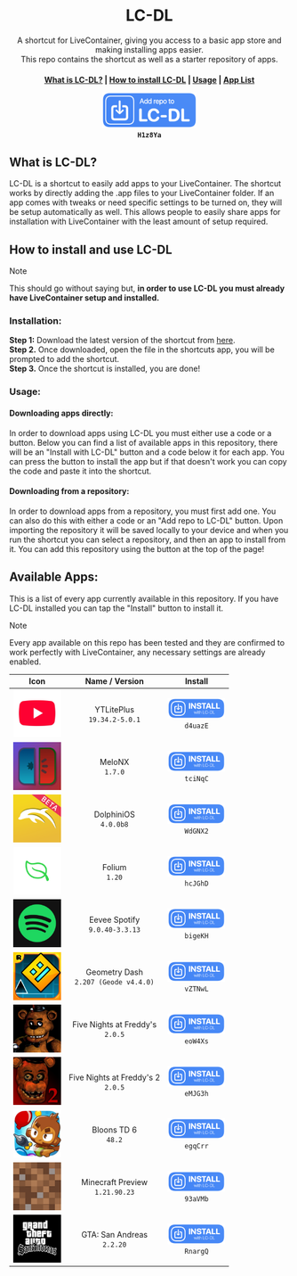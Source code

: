 <div align="center">
  <h1><b>LC-DL</b></h1>
  <p>A shortcut for LiveContainer, giving you access to a basic app store and making installing apps easier.<br>This repo contains the shortcut as well as a starter repository of apps.</p>
</div>

<h4 align="center">
  
[What is LC-DL?](https://github.com/sinceohsix/lcdl-repo?tab=readme-ov-file#what-is-lc-dl) | 
[How to install LC-DL](https://github.com/sinceohsix/lcdl-repo?tab=readme-ov-file#how-to-install-lc-dl) | 
[Usage](https://github.com/sinceohsix/lcdl-repo?tab=readme-ov-file#usage) | 
[App List](https://github.com/sinceohsix/lcdl-repo?tab=readme-ov-file#currently-available-apps)

[<img src="assets/repo.png" width="170">](https://tinyurl.com/bpu5ubk8)  
`H1z8Ya`

</h4>

## What is LC-DL?
LC-DL is a shortcut to easily add apps to your LiveContainer. The shortcut works by directly adding the .app files to your LiveContainer folder. If an app comes with tweaks or need specific settings to be turned on, they will be setup automatically as well. This allows people to easily share apps for installation with LiveContainer with the least amount of setup required.

## How to install and use LC-DL
>[!Note]
This should go without saying but, **in order to use LC-DL you must already have LiveContainer setup and installed.**

### Installation:  
**Step 1:** Download the latest version of the shortcut from [here](https://github.com/sinceohsix/lcdl-repo/releases/tag/Shortcut).  
**Step 2.** Once downloaded, open the file in the shortcuts app, you will be prompted to add the shortcut.  
**Step 3.** Once the shortcut is installed, you are done!

### Usage:
#### Downloading apps directly:
In order to download apps using LC-DL you must either use a code or a button. Below you can find a list of available apps in this repository, there will be an "Install with LC-DL" button and a code below it for each app. You can press the button to install the app but if that doesn't work you can copy the code and paste it into the shortcut.

#### Downloading from a repository:
In order to download apps from a repository, you must first add one. You can also do this with either a code or an "Add repo to LC-DL" button. Upon importing the repository it will be saved locally to your device and when you run the shortcut you can select a repository, and then an app to install from it. You can add this repository using the button at the top of the page!

## Available Apps:
This is a list of every app currently available in this repository. If you have LC-DL installed you can tap the "Install" button to install it.
>[!Note]
Every app available on this repo has been tested and they are confirmed to work perfectly with LiveContainer, any necessary settings are already enabled.

|                                   **Icon**                                  |            **Name / Version**           |                                     **Install**                                    |
|:---------------------------------------------------------------------------:|:---------------------------------------:|:----------------------------------------------------------------------------------:|
|           <img src="icons/com.google.ios.youtube.png" width="86">           |      YTLitePlus<br>`19.34.2-5.0.1`      | [<img src="assets/app.png" width="103">](https://tinyurl.com/mv7s8u8p)<br>`d4uazE` |
|             <img src="icons/com.stossy11.MeloNX.png" width="86">            |            MeloNX<br>`1.7.0`            | [<img src="assets/app.png" width="103">](https://tinyurl.com/ytcp2bax)<br>`tciNqC` |
| <img src="icons/me.oatmealdome.DolphiniOS-njb-patreon-beta.png" width="86"> |         DolphiniOS<br>`4.0.0b8`         | [<img src="assets/app.png" width="103">](https://tinyurl.com/5eubycms)<br>`WdGNX2` |
|           <img src="icons/com.antique.Folium-iOS.png" width="86">           |             Folium<br>`1.20`            | [<img src="assets/app.png" width="103">](https://tinyurl.com/526hc6yv)<br>`hcJGhD` |
|             <img src="icons/com.spotify.client.png" width="86">             |     Eevee Spotify<br>`9.0.40-3.3.13`    | [<img src="assets/app.png" width="103">](https://tinyurl.com/3ta2hbp3)<br>`bigeKH` |
|           <img src="icons/com.robtop.geometryjump.png" width="86">          | Geometry Dash<br>`2.207 (Geode v4.4.0)` | [<img src="assets/app.png" width="103">](https://tinyurl.com/yevjjr3j)<br>`vZTNwL` |
|          <img src="icons/com.scottgames.fivenights.png" width="86">         |    Five Nights at Freddy's<br>`2.0.5`   | [<img src="assets/app.png" width="103">](https://tinyurl.com/3dzfmmef)<br>`eoW4Xs` |
|            <img src="icons/com.scottgames.fnaf2.png" width="86">            |   Five Nights at Freddy's 2<br>`2.0.5`  | [<img src="assets/app.png" width="103">](https://tinyurl.com/5nhhuwhf)<br>`eMJG3h` |
|           <img src="icons/com.ninjakiwi.bloonstd6.png" width="86">          |          Bloons TD 6<br>`48.2`          | [<img src="assets/app.png" width="103">](https://tinyurl.com/4s97amuy)<br>`egqCrr` |
|         <img src="icons/com.mojang.minecraftpreview.png" width="86">        |    Minecraft Preview<br>`1.21.90.23`    | [<img src="assets/app.png" width="103">](https://tinyurl.com/y844ue6e)<br>`93aVMb` |
|          <img src="icons/com.rockstargames.gta3sa.png" width="86">          |       GTA: San Andreas<br>`2.2.20`      | [<img src="assets/app.png" width="103">](https://tinyurl.com/3ysjevf5)<br>`RnargQ` |
